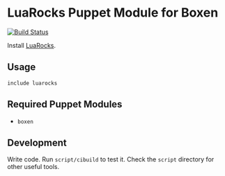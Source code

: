 # LuaRocks Puppet Module for Boxen

[![Build Status](https://travis-ci.org/jjbohn/puppet-luarocks.png)](https://travis-ci.org/jjbohn/puppet-luarocks)

Install [LuaRocks](http://luarocks.org/).

## Usage

```puppet
include luarocks
```

## Required Puppet Modules

* `boxen`

## Development

Write code. Run `script/cibuild` to test it. Check the `script`
directory for other useful tools.
